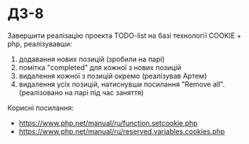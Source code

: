 ДЗ-8
====
Завершити реалізацію проекта TODO-list
на базі технології COOKIE + php, реалізувавши:

1) додавання нових позицій (зробили на парі)
2) помітка "completed" для кожної з нових позицій
3) видалення кожної з позицій окремо (реалізував Артем)
4) видалення усіх позицій, натиснувши посилання "Remove all". (реалізовано на парі під час заняття)

Корисні посилання:
- https://www.php.net/manual/ru/function.setcookie.php
- https://www.php.net/manual/ru/reserved.variables.cookies.php